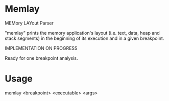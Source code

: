# Memlay
MEMory LAYout Parser

"memlay" prints the memory application's layout (i.e. text, data, heap and stack segments) in the beginning of its execution and in a given breakpoint.

IMPLEMENTATION ON PROGRESS

Ready for one breakpoint analysis.

# Usage
memlay \<breakpoint\> \<executable\> \<args\>
